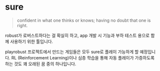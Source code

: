 # sure 

> confident in what one thinks or knows; having no doubt that one is right.

robust가 로버스트하다는 걸 확실히 하고, app 개발 시 기능과 부하 테스트 용으로 
함께 사용하기 위한 툴입니다. 

playrobust 프로젝트에서 만드는 게임들은 모두 sure로 플레이 가능하게 할 예정입니다. 
RL (Reinforcement Learning)이나 심층 학습을 통해 자동 플레이가 가증하도록 하는 것도 
꽤 오래된 꿈 중의 하나입니다. 



